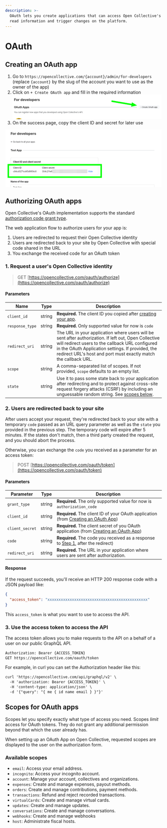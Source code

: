 ```yaml
---
description: >-
  OAuth lets you create applications that can access Open Collective's API to
  read information and trigger changes on the platform.
---
```


# OAuth

## Creating an OAuth app

1. Go to `https://opencollective.com/{account}/admin/for-developers` (replace `{account}` by the slug of the account you want to use as the owner of the app)
2. Click on `+ Create OAuth app` and fill in the required information\
   <img src="../.gitbook/assets/image (51) (1).png" alt="" data-size="original">
3. On the success page, copy the client ID and secret for later use

![](<../.gitbook/assets/image (47) (1).png>)

## Authorizing OAuth apps

Open Collective's OAuth implementation supports the standard [authorization code grant type](https://tools.ietf.org/html/rfc6749#section-4.1).

The web application flow to authorize users for your app is:

1. Users are redirected to request their Open Collective identity
2. Users are redirected back to your site by Open Collective with special code shared in the URL
3. You exchange the received code for an OAuth token

### 1. Request a user's Open Collective identity

> GET [https://opencollective.com/oauth/authorize](https://opencollective.com/oauth/authorize)

#### **Parameters**

| Name            | Type   | Description                                                                                                                                                                                                                                                                     |
| --------------- | ------ | ------------------------------------------------------------------------------------------------------------------------------------------------------------------------------------------------------------------------------------------------------------------------------- |
| `client_id`     | string | **Required.** The client ID you copied after [creating your app](oauth.md#creating-an-oauth-app).                                                                                                                                                                               |
| `response_type` | string | **Required.** Only supported value for now is `code`                                                                                                                                                                                                                            |
| `redirect_uri`  | string | The URL in your application where users will be sent after authorization. If left out, Open Collective will redirect users to the callback URL configured in the OAuth Application settings. If provided, the redirect URL's host and port must exactly match the callback URL. |
| `scope`         | string | A comma-separated list of scopes. If not provided, `scope` defaults to an empty list.                                                                                                                                                                                           |
| `state`         | string | Use it to pass some state back to your application after redirecting and to protect against cross-site request forgery attacks (CSRF) by including an unguessable random string. See [scopes below](oauth.md#scopes-for-oauth-apps).                                            |

### 2. Users are redirected back to your site

After users accept your request, they're redirected back to your site with a temporary `code` passed as an URL query parameter as well as the `state` you provided in the previous step. The temporary code will expire after 5 minutes. If the states don't match, then a third party created the request, and you should abort the process.

Otherwise, you can exchange the `code` you received as a parameter for an access token:

> POST [https://opencollective.com/oauth/token](https://opencollective.com/oauth/token)

#### Parameters

| Parameter       | Type   | Description                                                                                                                              |
| --------------- | ------ | ---------------------------------------------------------------------------------------------------------------------------------------- |
| `grant_type`    | string | **Required.** The only supported value for now is `authorization_code`                                                                   |
| `client_id`     | string | **Required.** The client ID of your OAuth application (from [Creating an OAuth App](oauth.md#creating-an-oauth-app))                     |
| `client_secret` | string | **Required.** The client secret of you OAuth application (from [Creating an OAuth App](oauth.md#creating-an-oauth-app))                  |
| `code`          | string | **Required.** The code you received as a response to [Step 1](oauth.md#1.-request-a-users-open-collective-identity), after the redirect) |
| `redirect_uri`  | string | **Required.** The URL in your application where users are sent after authorization.                                                      |

#### Response

If the request succeeds, you'll receive an HTTP 200 response code with a JSON payload like:

```json
{
  "access_token": "xxxxxxxxxxxxxxxxxxxxxxxxxxxxxxxxxxxxxxxxxxxxx"
}
```

This `access_token` is what you want to use to access the API.

### 3. Use the access token to access the API

The access token allows you to make requests to the API on a behalf of a user on our public GraphQL API.

```
Authorization: Bearer {ACCESS_TOKEN}
GET https://opencollective.com/oauth/token
```

For example, in curl you can set the Authorization header like this:

```shell
curl 'https://opencollective.com/api/graphql/v2' \
  -H 'authorization: Bearer {ACCESS_TOKEN}' \
  -H 'content-type: application/json' \
  -d '{"query": "{ me { id name email } }"}'
```

## Scopes for OAuth apps

Scopes let you specify exactly what type of access you need. Scopes _limit_ access for OAuth tokens. They do not grant any additional permission beyond that which the user already has.

When setting up an OAuth App on Open Collective, requested scopes are displayed to the user on the authorization form.

### Available scopes

* `email`: Access your email address.
* `incognito`: Access your incognito account.
* `account`: Manage your account, collectives and organizations.
* `expenses`: Create and manage expenses, payout methods.
* `orders`: Create and manage contributions, payment methods.
* `transactions`: Refund and reject recorded transactions.
* `virtualCards`: Create and manage virtual cards.
* `updates`: Create and manage updates.
* `conversations`: Create and manage conversations.
* `webhooks`: Create and manage webhooks
* `host`: Administrate fiscal hosts.
